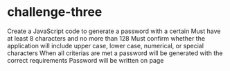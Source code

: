 # challenge-three
Create a JavaScript code to generate a password with a certain
Must have at least 8 characters and no more than 128
Must confirm whether the application will include upper case, lower case, numerical, or special characters
When all criterias are met a password will be generated with the correct requirements
Password will be written on page
